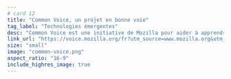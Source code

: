 ```yaml
---
# card 12
title: "Common Voice, un projet en bonne voie"
tag_label: "Technologies émergentes"
desc: "Common Voice est une initiative de Mozilla pour aider à apprendre aux machines comment les humains parlent vraiment."
link_url: "https://voice.mozilla.org/fr?utm_source=www.mozilla.org&utm_medium=referral&utm_campaign=homepage&utm_content=card"
size: "small"
image: "common-voice.png"
aspect_ratio: "16-9"
include_highres_image: true
---
```

